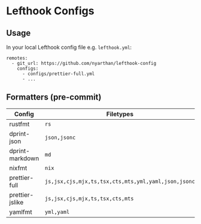 # Lefthook Configs

## Usage

In your local Lefthook config file e.g. `lefthook.yml`:

```
remotes:
  - git_url: https://github.com/nyarthan/lefthook-config
    configs:
      - configs/prettier-full.yml
      - ...
```

## Formatters (pre-commit)

| Config          | Filetypes                                           |
| --------------- | --------------------------------------------------- |
| rustfmt         | `rs`                                                |
| dprint-json     | `json,jsonc`                                        |
| dprint-markdown | `md`                                                |
| nixfmt          | `nix`                                               |
| prettier-full   | `js,jsx,cjs,mjx,ts,tsx,cts,mts,yml,yaml,json,jsonc` |
| prettier-jslike | `js,jsx,cjs,mjx,ts,tsx,cts,mts`                     |
| yamlfmt         | `yml,yaml`                                          |
